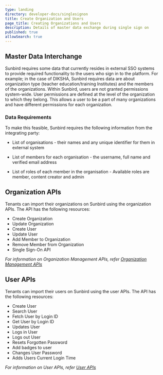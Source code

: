 ```yaml
---
type: landing
directory: developer-docs/singlesignon
title: Create Organization and Users
page_title: Creating Organizations and Users
description: Details of master data exchange during single sign on
published: true
allowSearch: true
---
```



## Master Data Interchange

Sunbird requires some data that currently resides in external SSO systems to provide required functionality to the users who sign in to the platform. For example; in the case of DIKSHA, Sunbird requires data are about organization type (teacher education/training Institutes) and the members of the organizations. Within Sunbird, users are not granted permissions system-wide. User permissions are defined at the level of the organization to which they belong. This allows a user to be a part of many organizations and have different permissions for each organization.

### Data Requirements

To make this feasible, Sunbird requires the following information from the integrating party:

- List of organisations - their names and any unique identifier for them in external system

- List of members for each organisation - the username, full name and verified email address

- List of roles of each member in the organisation - Available roles are member, content creator and admin

## Organization APIs
Tenants can import their organizations on Sunbird using the organization APIs. The API has the following resources:

- Create Organization
- Update Organization
- Create User
- Update User
- Add Member to Organization
- Remove Member from Organization
- Single Sign-On API

*For information on Organization Management APIs, refer [Organization Management APIs](http://www.sunbird.org/apis/orgapi/)*

## User APIs

Tenants can import their users on Sunbird using the user APIs. The API has the following resources:

- Create User
- Search User
- Fetch User by Login ID
- Get User by Login ID
- Updates User
- Logs in User
- Logs out User
- Resets Forgotten Password
- Add badges to user
- Changes User Password
- Adds Users Current Login Time

*For information on User APIs, refer [User APIs](http://www.sunbird.org/apis/userapi/)*

